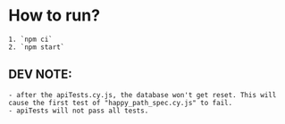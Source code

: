 # How to run?
    1. `npm ci`
    2. `npm start`


## DEV NOTE:
    - after the apiTests.cy.js, the database won't get reset. This will cause the first test of "happy_path_spec.cy.js" to fail.
    - apiTests will not pass all tests.